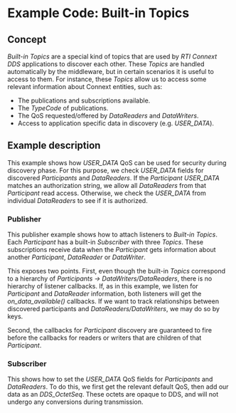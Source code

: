 # Example Code: Built-in Topics

## Concept

*Built-in Topics* are a special kind of topics that are used by *RTI Connext
DDS* applications to discover each other. These *Topics* are handled
automatically by the middleware, but in certain scenarios it is useful to
access to them. For instance, these *Topics* allow us to access some relevant
information about Connext entities, such as:

- The publications and subscriptions available.
- The *TypeCode* of publications.
- The QoS requested/offered by *DataReaders* and *DataWriters*.
- Access to application specific data in discovery (e.g. *USER_DATA*).

## Example description

This example shows how *USER_DATA* QoS can be used for security during discovery
phase. For this purpose, we check *USER_DATA* fields for discovered
*Participants* and *DataReaders*. If the *Participant USER_DATA* matches an
authorization string, we allow all *DataReaders* from that *Participant* read
access. Otherwise, we check the *USER_DATA* from individual *DataReaders* to see
if it is authorized.

### Publisher

This publisher example shows how to attach listeners to *Built-in Topics*. Each
*Participant* has a built-in *Subscriber* with three *Topics*. These
subscriptions receive data when the *Participant* gets information about another
*Participant*, *DataReader* or *DataWriter*.

This exposes two points. First, even though the built-in *Topics* correspond to
a hierarchy of *Participants -> DataWriters/DataReaders*, there is no hierarchy
of listener callbacks. If, as in this example, we listen for *Participant* and
*DataReader* information, both listeners will get the *on_data_available()*
callbacks. If we want to track relationships between discovered participants and
*DataReaders/DataWriters*, we may do so by keys.

Second, the callbacks for *Participant* discovery are guaranteed to fire before
the callbacks for readers or writers that are children of that *Participant*.

### Subscriber

This shows how to set the *USER_DATA* QoS fields for *Participants* and
*DataReaders*. To do this, we first get the relevant default QoS, then add our
data as an *DDS_OctetSeq*. These octets are opaque to DDS, and will not undergo
any conversions during transmission.
